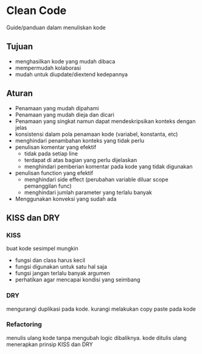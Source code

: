 # Clean Code
Guide/panduan dalam menuliskan kode
## Tujuan
- menghasilkan kode yang mudah dibaca
- mempermudah kolaborasi
- mudah untuk diupdate/diextend kedepannya
## Aturan
- Penamaan yang mudah dipahami
- Penamaan yang mudah dieja dan dicari
- Penamaan yang singkat namun dapat mendeskripsikan konteks dengan jelas
- konsistensi dalam pola penamaan kode (variabel, konstanta, etc)
- menghindari penambahan konteks yang tidak perlu
- penulisan komentar yang efektif
    - tidak pada setiap line
    - terdapat di atas bagian yang perlu dijelaskan
    - menghindari pemberian komentar pada kode yang tidak digunakan
- penulisan function yang efektif
    - menghindari side effect (perubahan variable diluar scope pemanggilan func)
    - menghindari jumlah parameter yang terlalu banyak
- Menggunakan konveksi yang sudah ada
## KISS dan DRY
### KISS
buat kode sesimpel mungkin
- fungsi dan class harus kecil
- fungsi digunakan untuk satu hal saja
- fungsi jangan terlalu banyak argumen
- perhatikan agar mencapai kondisi yang seimbang

### DRY
mengurangi duplikasi pada kode. kurangi melakukan copy paste pada kode

### Refactoring
menulis ulang kode tanpa mengubah logic dibaliknya. kode ditulis ulang menerapkan prinsip KISS dan DRY